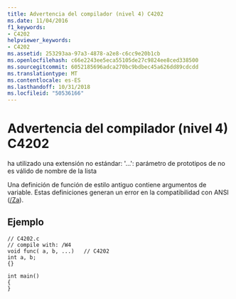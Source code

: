 ```yaml
---
title: Advertencia del compilador (nivel 4) C4202
ms.date: 11/04/2016
f1_keywords:
- C4202
helpviewer_keywords:
- C4202
ms.assetid: 253293aa-97a3-4878-a2e8-c6cc9e20b1cb
ms.openlocfilehash: c66e2243ee5eca55105de27c9824ee8ced338500
ms.sourcegitcommit: 6052185696adca270bc9bdbec45a626dd89cdcdd
ms.translationtype: MT
ms.contentlocale: es-ES
ms.lasthandoff: 10/31/2018
ms.locfileid: "50536166"
---
```

# <a name="compiler-warning-level-4-c4202"></a>Advertencia del compilador (nivel 4) C4202

ha utilizado una extensión no estándar: '...': parámetro de prototipos de no es válido de nombre de la lista

Una definición de función de estilo antiguo contiene argumentos de variable. Estas definiciones generan un error en la compatibilidad con ANSI ([/Za](../../build/reference/za-ze-disable-language-extensions.md)).

## <a name="example"></a>Ejemplo

```
// C4202.c
// compile with: /W4
void func( a, b, ...)   // C4202
int a, b;
{}

int main()
{
}
```